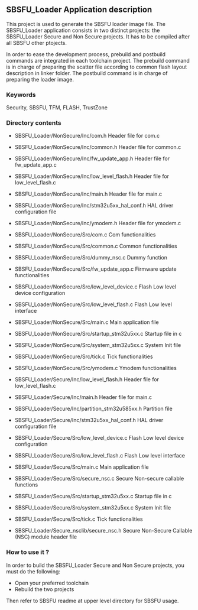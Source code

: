## <b>SBSFU_Loader Application description</b>

This project is used to generate the SBSFU loader image file.
The SBSFU_Loader application consists in two distinct projects: the SBSFU_Loader
Secure and Non Secure projects.
It has to be compiled after all SBSFU other ptojects.

In order to ease the development process, prebuild and postbuild commands are
integrated in each toolchain project.
The prebuild command is in charge of preparing the scatter file according to common
flash layout description in linker folder.
The postbuild command is in charge of preparing the loader image.

### <b>Keywords</b>

Security, SBSFU, TFM, FLASH, TrustZone

### <b>Directory contents</b>

  - SBSFU_Loader/NonSecure/Inc/com.h                         Header file for com.c
  - SBSFU_Loader/NonSecure/Inc/common.h                      Header file for common.c
  - SBSFU_Loader/NonSecure/Inc/fw_update_app.h               Header file for fw_update_app.c
  - SBSFU_Loader/NonSecure/Inc/low_level_flash.h             Header file for low_level_flash.c
  - SBSFU_Loader/NonSecure/Inc/main.h                        Header file for main.c
  - SBSFU_Loader/NonSecure/Inc/stm32u5xx_hal_conf.h          HAL driver configuration file
  - SBSFU_Loader/NonSecure/Inc/ymodem.h                      Header file for ymodem.c

  - SBSFU_Loader/NonSecure/Src/com.c                         Com functionalities
  - SBSFU_Loader/NonSecure/Src/common.c                      Common functionalities
  - SBSFU_Loader/NonSecure/Src/dummy_nsc.c                   Dummy function
  - SBSFU_Loader/NonSecure/Src/fw_update_app.c               Firmware update functionalities
  - SBSFU_Loader/NonSecure/Src/low_level_device.c            Flash Low level device configuration
  - SBSFU_Loader/NonSecure/Src/low_level_flash.c             Flash Low level interface
  - SBSFU_Loader/NonSecure/Src/main.c                        Main application file
  - SBSFU_Loader/NonSecure/Src/startup_stm32u5xx.c           Startup file in c
  - SBSFU_Loader/NonSecure/Src/system_stm32u5xx.c            System Init file
  - SBSFU_Loader/NonSecure/Src/tick.c                        Tick functionalities
  - SBSFU_Loader/NonSecure/Src/ymodem.c                      Ymodem functionalities

  - SBSFU_Loader/Secure/Inc/low_level_flash.h                Header file for low_level_flash.c
  - SBSFU_Loader/Secure/Inc/main.h                           Header file for main.c
  - SBSFU_Loader/Secure/Inc/partition_stm32u585xx.h          Partition file
  - SBSFU_Loader/Secure/Inc/stm32u5xx_hal_conf.h             HAL driver configuration file

  - SBSFU_Loader/Secure/Src/low_level_device.c               Flash Low level device configuration
  - SBSFU_Loader/Secure/Src/low_level_flash.c                Flash Low level interface
  - SBSFU_Loader/Secure/Src/main.c                           Main application file
  - SBSFU_Loader/Secure/Src/secure_nsc.c                     Secure Non-secure callable functions
  - SBSFU_Loader/Secure/Src/startup_stm32u5xx.c              Startup file in c
  - SBSFU_Loader/Secure/Src/system_stm32u5xx.c               System Init file
  - SBSFU_Loader/Secure/Src/tick.c                           Tick functionalities

  - SBSFU_Loader/Secure_nsclib/secure_nsc.h                  Secure Non-Secure Callable (NSC) module header file

### <b>How to use it ?</b>

In order to build the SBSFU_Loader Secure and Non Secure projects, you must do the following:
 - Open your preferred toolchain
 - Rebuild the two projects

Then refer to SBSFU readme at upper level directory for SBSFU usage.
